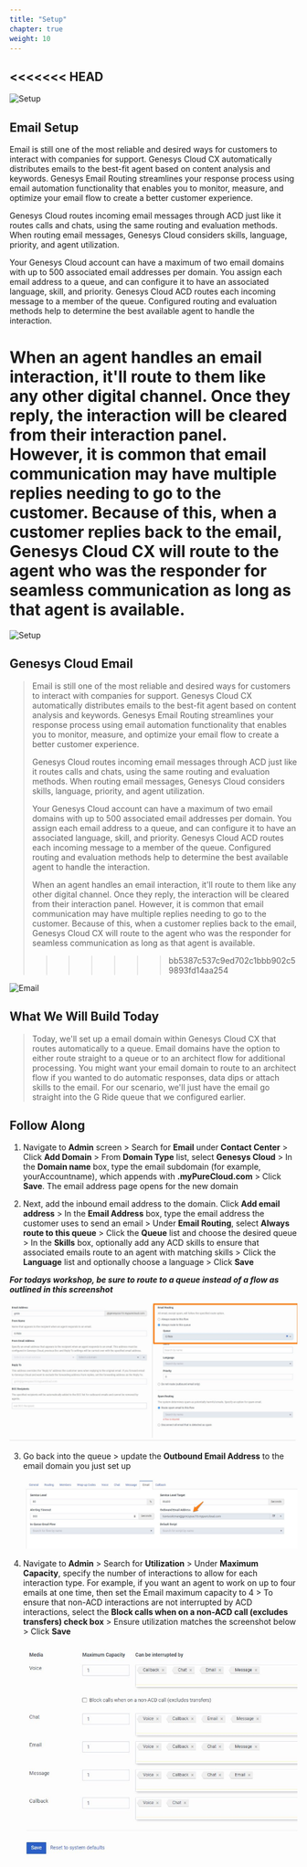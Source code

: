 ```yaml
---
title: "Setup"
chapter: true
weight: 10
---
```


<<<<<<< HEAD
---
![Setup](/images/Email1-768x300.jpg)

## Email Setup
Email is still one of the most reliable and desired ways for customers to interact with companies for support. Genesys Cloud CX automatically distributes emails to the best-fit agent based on content analysis and keywords. Genesys Email Routing streamlines your response process using email automation functionality that enables you to monitor, measure, and optimize your email flow to create a better customer experience.

Genesys Cloud routes incoming email messages through ACD just like it routes calls and chats, using the same routing and evaluation methods. When routing email messages, Genesys Cloud considers skills, language, priority, and agent utilization. 

Your Genesys Cloud account can have a maximum of two email domains with up to 500 associated email addresses per domain. You assign each email address to a queue, and can configure it to have an associated language, skill, and priority. Genesys Cloud ACD routes each incoming message to a member of the queue. Configured routing and evaluation methods help to determine the best available agent to handle the interaction.

When an agent handles an email interaction, it'll route to them like any other digital channel. Once they reply, the interaction will be cleared from their interaction panel. However, it is common that email communication may have multiple replies needing to go to the customer. Because of this, when a customer replies back to the email, Genesys Cloud CX will route to the agent who was the responder for seamless communication as long as that agent is available.
=======
![Setup](/images/setup.jpg)

## Genesys Cloud Email
>Email is still one of the most reliable and desired ways for customers to interact with companies for support. Genesys Cloud CX automatically distributes emails to the best-fit agent based on content analysis and keywords. Genesys Email Routing streamlines your response process using email automation functionality that enables you to monitor, measure, and optimize your email flow to create a better customer experience.
>
>Genesys Cloud routes incoming email messages through ACD just like it routes calls and chats, using the same routing and evaluation methods. When routing email messages, Genesys Cloud considers skills, language, priority, and agent utilization. 
>
>Your Genesys Cloud account can have a maximum of two email domains with up to 500 associated email addresses per domain. You assign each email address to a queue, and can configure it to have an associated language, skill, and priority. Genesys Cloud ACD routes each incoming message to a member of the queue. Configured routing and evaluation methods help to determine the best available agent to handle the interaction.
>
>When an agent handles an email interaction, it'll route to them like any other digital channel. Once they reply, the interaction will be cleared from their interaction panel. However, it is common that email communication may have multiple replies needing to go to the customer. Because of this, when a customer replies back to the email, Genesys Cloud CX will route to the agent who was the responder for seamless communication as long as that agent is available.
>>>>>>> bb5387c537c9ed702c1bbb902c59893fd14aa254

![Email](/images/email.png)

## What We Will Build Today
>Today, we'll set up a email domain within Genesys Cloud CX that routes automatically to a queue. Email domains have the option to either route straight to a queue or to an architect flow for additional processing. You might want your email domain to route to an architect flow if you wanted to do automatic responses, data dips or attach skills to the email. For our scenario, we'll just have the email go straight into the G Ride queue that we configured earlier. 
>
## Follow Along
 1. Navigate to **Admin** screen > Search for **Email** under **Contact Center** > Click **Add Domain** > From **Domain Type** list, select **Genesys Cloud** > In the **Domain name** box, type the email subdomain (for example, yourAccountname), which appends with **.myPureCloud.com** > Click **Save**. The email address page opens for the new domain

 2. Next, add the inbound email address to the domain. Click **Add email address** > In the **Email Address** box, type the email address the customer uses to send an email > Under **Email Routing**, select **Always route to this queue** > Click the **Queue** list and choose the desired queue > In the **Skills** box, optionally add any ACD skills to ensure that associated emails route to an agent with matching skills > Click the **Language** list and optionally choose a language > Click **Save**

 
**_For todays workshop, be sure to route to a queue instead of a flow as outlined in this screenshot_** 
    
 ![Email Domain Set Up](/images/EmailSetUp.jpg)

 3. Go back into the queue >  update the **Outbound Email Address** to the email domain you just set up

    ![Queue Set Outbound Email Domain](/images/SetOutboundEmail.jpg)
 
 4. Navigate to **Admin** > Search for **Utilization** > Under **Maximum Capacity**, specify the number of interactions to allow for each interaction type. For example, if you want an agent to work on up to four emails at one time, then set the Email maximum capacity to 4 > To ensure that non-ACD interactions are not interrupted by ACD interactions, select the **Block calls when on a non-ACD call (excludes transfers) check box** > Ensure utilization matches the screenshot below > Click **Save**
  
 
    ![Utilization Settings](/images/Utilization.jpg)